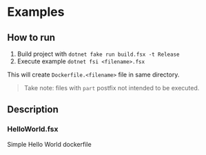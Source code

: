 # Examples

## How to run

1. Build project with `dotnet fake run build.fsx -t Release`
2. Execute example `dotnet fsi <filename>.fsx`

This will create `Dockerfile.<filename>` file in same directory.

> Take note: files with `part` postfix not intended to be executed.

## Description

### HelloWorld.fsx

Simple Hello World dockerfile
